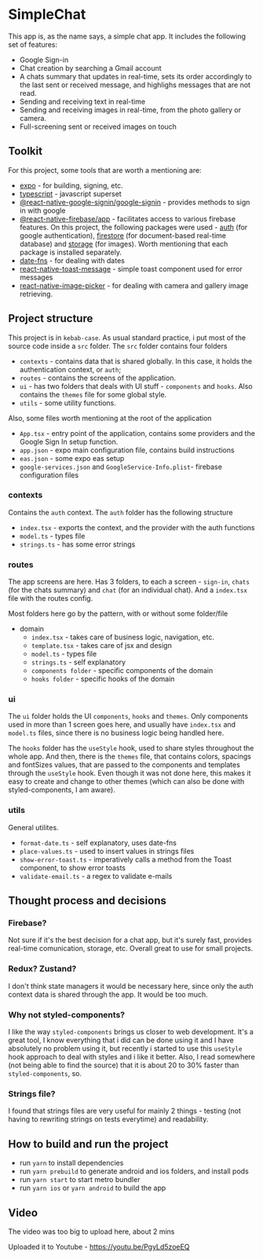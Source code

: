 # SimpleChat

This app is, as the name says, a simple chat app. It includes the following set of features:

- Google Sign-in
- Chat creation by searching a Gmail account
- A chats summary that updates in real-time, sets its order accordingly to the last sent or received message, and highlighs messages that are not read.
- Sending and receiving text in real-time
- Sending and receiving images in real-time, from the photo gallery or camera.
- Full-screening sent or received images on touch

## Toolkit

For this project, some tools that are worth a mentioning are:

- [expo](https://expo.dev/) - for building, signing, etc.
- [typescript](https://www.typescriptlang.org/) - javascript superset
- [@react-native-google-signin/google-signin](https://github.com/react-native-google-signin/google-signin) - provides methods to sign in with google
- [@react-native-firebase/app](https://rnfirebase.io/) - facilitates access to various firebase features. On this project, the following packages were used - [auth](https://rnfirebase.io/auth/usage) (for google authentication), [firestore](https://rnfirebase.io/firestore/usage) (for document-based real-time database) and [storage](https://rnfirebase.io/storage/usage) (for images). Worth mentioning that each package is installed separately.
- [date-fns](https://date-fns.org/) - for dealing with dates
- [react-native-toast-message](https://github.com/calintamas/react-native-toast-message) - simple toast component used for error messages
- [react-native-image-picker](https://github.com/react-native-image-picker/react-native-image-picker) - for dealing with camera and gallery image retrieving.

## Project structure

This project is in `kebab-case`.
As usual standard practice, i put most of the source code inside a `src` folder. The `src` folder contains four folders

- `contexts` - contains data that is shared globally. In this case, it holds the authentication context, or `auth`;
- `routes` - contains the screens of the application.
- `ui` - has two folders that deals with UI stuff - `components` and `hooks`. Also contains the `themes` file for some global style.
- `utils` - some utility functions.

Also, some files worth mentioning at the root of the application

- `App.tsx` - entry point of the application, contains some providers and the Google Sign In setup function.
- `app.json` - expo main configuration file, contains build instructions
- `eas.json` - some expo eas setup
- `google-services.json` and `GoogleService-Info.plist`- firebase configuration files

### contexts

Contains the `auth` context. The `auth` folder has the following structure

- `index.tsx` - exports the context, and the provider with the auth functions
- `model.ts` - types file
- `strings.ts` - has some error strings

### routes

The app screens are here. Has 3 folders, to each a screen - `sign-in`, `chats` (for the chats summary) and `chat` (for an individual chat). And a `index.tsx` file with the routes config.

Most folders here go by the pattern, with or without some folder/file

- domain
  - `index.tsx` - takes care of business logic, navigation, etc.
  - `template.tsx` - takes care of jsx and design
  - `model.ts` - types file
  - `strings.ts` - self explanatory
  - `components folder` - specific components of the domain
  - `hooks folder` - specific hooks of the domain

### ui

The `ui` folder holds the UI `components`, `hooks` and `themes`. Only components used in more than 1 screen goes here, and usually have `index.tsx` and `model.ts` files, since there is no business logic being handled here.

The `hooks` folder has the `useStyle` hook, used to share styles throughout the whole app. And then, there is the `themes` file, that contains colors, spacings and fontSizes values, that are passed to the components and templates through the `useStyle` hook. Even though it was not done here, this makes it easy to create and change to other themes (which can also be done with styled-components, I am aware).

### utils

General utilites.

- `format-date.ts` - self explanatory, uses date-fns
- `place-values.ts` - used to insert values in strings files
- `show-error-toast.ts` - imperatively calls a method from the Toast component, to show error toasts
- `validate-email.ts` - a regex to validate e-mails

## Thought process and decisions

### Firebase?

Not sure if it's the best decision for a chat app, but it's surely fast, provides real-time comunication, storage, etc. Overall great to use for small projects.

### Redux? Zustand?

I don't think state managers it would be necessary here, since only the auth context data is shared through the app. It would be too much.

### Why not styled-components?

I like the way `styled-components` brings us closer to web development. It's a great tool, I know everything that i did can be done using it and I have absolutely no problem using it, but recently i started to use this `useStyle` hook approach to deal with styles and i like it better. Also, I read somewhere (not being able to find the source) that it is about 20 to 30% faster than `styled-components`, so.

### Strings file?

I found that strings files are very useful for mainly 2 things - testing (not having to rewriting strings on tests everytime) and readability.

## How to build and run the project

- run `yarn` to install dependencies
- run `yarn prebuild` to generate android and ios folders, and install pods
- run `yarn start` to start metro bundler
- run `yarn ios` or `yarn android` to build the app

## Video

The video was too big to upload here, about 2 mins

Uploaded it to Youtube - https://youtu.be/PgyLd5zoeEQ
